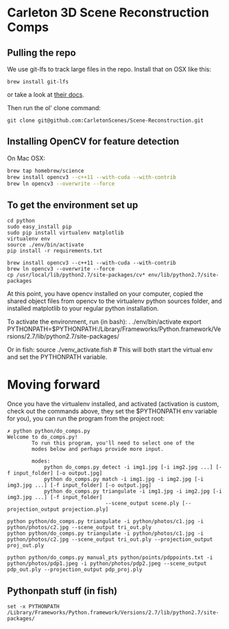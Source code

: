 # Carleton 3D Scene Reconstruction Comps

## Pulling the repo

We use git-lfs to track large files in the repo. Install that on OSX like this:

    brew install git-lfs
    
or take a look at [their docs](https://git-lfs.github.com/).

Then run the ol' clone command:

    git clone git@github.com:CarletonScenes/Scene-Reconstruction.git

## Installing OpenCV for feature detection

On Mac OSX:
```bash
brew tap homebrew/science
brew install opencv3 --c++11 --with-cuda --with-contrib
brew ln opencv3 --overwrite --force
```

## To get the environment set up

    cd python
    sudo easy_install pip
    sudo pip install virtualenv matplotlib
    virtualenv env
    source ./env/bin/activate
    pip install -r requirements.txt

    brew install opencv3 --c++11 --with-cuda --with-contrib
    brew ln opencv3 --overwrite --force
    cp /usr/local/lib/python2.7/site-packages/cv* env/lib/python2.7/site-packages

At this point, you have opencv installed on your computer, copied the shared object files from opencv to the virtualenv python sources folder, and installed matplotlib to your regular python installation.

To activate the environment, run (in bash):
    . ./env/bin/activate
    export PYTHONPATH=$PYTHONPATH:/Library/Frameworks/Python.framework/Versions/2.7/lib/python2.7/site-packages/

Or in fish:
    source ./venv_activate.fish # This will both start the virtual env and set the PYTHONPATH variable.

# Moving forward

Once you have the virtualenv installed, and activated (activation is custom, check out the commands above, they set the $PYTHONPATH env variable for you), you can run the program from the project root:


    ✗ python python/do_comps.py
    Welcome to do_comps.py!
            To run this program, you'll need to select one of the
            modes below and perhaps provide more input.

            modes:
                python do_comps.py detect -i img1.jpg [-i img2.jpg ...] [-f input_folder] [-o output.jpg]
                python do_comps.py match -i img1.jpg -i img2.jpg [-i img3.jpg ...] [-f input_folder] [-o output.jpg]
                python do_comps.py triangulate -i img1.jpg -i img2.jpg [-i img3.jpg ...] [-f input_folder]
                                    --scene_output scene.ply [--projection_output projection.ply]

    python python/do_comps.py triangulate -i python/photos/c1.jpg -i python/photos/c2.jpg --scene_output tri_out.ply
    python python/do_comps.py triangulate -i python/photos/c1.jpg -i python/photos/c2.jpg --scene_output tri_out.ply --projection_output proj_out.ply

    python python/do_comps.py manual_pts python/points/pdppoints.txt -i python/photos/pdp1.jpeg -i python/photos/pdp2.jpeg --scene_output pdp_out.ply --projection_output pdp_proj.ply

    
## Pythonpath stuff (in fish)
    set -x PYTHONPATH /Library/Frameworks/Python.framework/Versions/2.7/lib/python2.7/site-packages/
